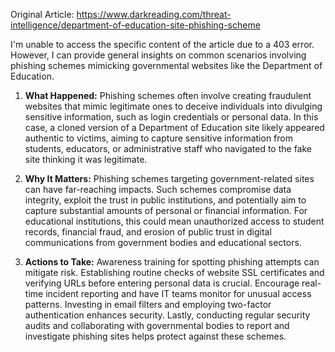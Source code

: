Original Article: https://www.darkreading.com/threat-intelligence/department-of-education-site-phishing-scheme

I'm unable to access the specific content of the article due to a 403 error. However, I can provide general insights on common scenarios involving phishing schemes mimicking governmental websites like the Department of Education.

1) **What Happened:**
Phishing schemes often involve creating fraudulent websites that mimic legitimate ones to deceive individuals into divulging sensitive information, such as login credentials or personal data. In this case, a cloned version of a Department of Education site likely appeared authentic to victims, aiming to capture sensitive information from students, educators, or administrative staff who navigated to the fake site thinking it was legitimate.

2) **Why It Matters:**
Phishing schemes targeting government-related sites can have far-reaching impacts. Such schemes compromise data integrity, exploit the trust in public institutions, and potentially aim to capture substantial amounts of personal or financial information. For educational institutions, this could mean unauthorized access to student records, financial fraud, and erosion of public trust in digital communications from government bodies and educational sectors.

3) **Actions to Take:**
Awareness training for spotting phishing attempts can mitigate risk. Establishing routine checks of website SSL certificates and verifying URLs before entering personal data is crucial. Encourage real-time incident reporting and have IT teams monitor for unusual access patterns. Investing in email filters and employing two-factor authentication enhances security. Lastly, conducting regular security audits and collaborating with governmental bodies to report and investigate phishing sites helps protect against these schemes.